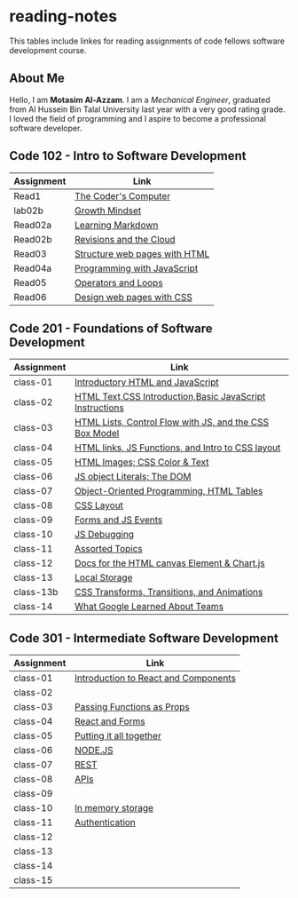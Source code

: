 # reading-notes

This tables include linkes for reading assignments of code fellows software development course.

## About Me

Hello, I am **Motasim Al-Azzam**. I am a *Mechanical Engineer*, graduated from Al Hussein Bin Talal University last year with a very good rating grade. I loved the field of programming and I aspire to become a professional software developer.


## Code 102 - Intro to Software Development

| Assignment     |            Link                                  |
| -------------- | ------------------------------------------------ |
|    Read1       |   [The Coder's Computer](102/Read1.md)           |
|    lab02b      |   [Growth Mindset](102/lab02b.md)                |
|    Read02a     |   [Learning Markdown](102/Read02a.md)            |
|    Read02b     |   [ Revisions and the Cloud](102/Read02b.md)     |
|    Read03      |   [Structure web pages with HTML](102/Read03.md) |
|    Read04a     |   [Programming with JavaScript](102/Read04a.md)  |
|    Read05      |   [Operators and Loops](102/Read05.md)           |
|    Read06      |   [Design web pages with CSS](102/Read06.md)     |

## Code 201 - Foundations of Software Development

| Assignment     |            Link                                                            |
| -------------- | -------------------------------------------------------------------------- |
|   class-01     | [Introductory HTML and JavaScript](201/class-01.md)                        |
|   class-02     | [HTML Text,CSS Introduction,Basic JavaScript Instructions](201/class-02.md)|
|   class-03     | [HTML Lists, Control Flow with JS, and the CSS Box Model](201/class-03.md) |
|   class-04     | [HTML links, JS Functions, and Intro to CSS layout](201/class-04.md)       |
|   class-05     | [ HTML Images; CSS Color & Text](201/class-05.md)                          |
|   class-06     | [JS object Literals; The DOM](201/class-06.md)                             |
|   class-07     | [Object-Oriented Programming, HTML Tables](201/class-07.md)                |
|   class-08     | [CSS Layout](201/class-08.md)                                              |
|   class-09     | [Forms and JS Events](201/class-09.md)                                     |
|   class-10     | [JS Debugging](201/class-10.md)                                            |
|   class-11     | [Assorted Topics](201/class-11.md)                                         |
|   class-12     | [Docs for the HTML canvas Element & Chart.js](201/class-12.md)             |
|   class-13     | [Local Storage](201/class-13.md)                                           |
|   class-13b    | [CSS Transforms, Transitions, and Animations](201/class-13b.md)            |
|   class-14     | [What Google Learned About Teams](201/class-14.md)                         |

## Code 301 - Intermediate Software Development

| Assignment     |            Link                                                            |
| -------------- | -------------------------------------------------------------------------- |
|   class-01     | [Introduction to React and Components](301/class-01.md)                    |
|   class-02     |                                                                            |
|   class-03     | [Passing Functions as Props](301/class-03.md)                              |
|   class-04     | [ React and Forms](301/class-04.md)                                        |
|   class-05     | [Putting it all together](301/class-05.md)                                 |
|   class-06     | [NODE.JS](301/class-06.md)                                                 |
|   class-07     | [REST](301/class-07.md)                                                    |
|   class-08     | [APIs](301/class-08.md)                                                    |
|   class-09     |                                                                            |
|   class-10     | [In memory storage](301/class-10.md)                                       |
|   class-11     | [Authentication](301/class-11.md)                                          |
|   class-12     |                                                                            |
|   class-13     |                                                                            |
|   class-14     |                                                                            |
|   class-15     |                                                                            |